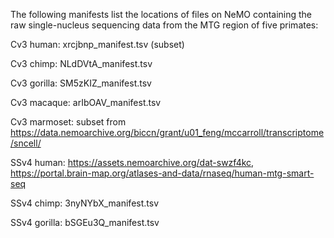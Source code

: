 The following manifests list the locations of files on NeMO containing the raw single-nucleus sequencing data from the MTG region of five primates:

Cv3 human: xrcjbnp_manifest.tsv (subset)

Cv3 chimp: NLdDVtA_manifest.tsv  

Cv3 gorilla:  SM5zKIZ_manifest.tsv

Cv3 macaque: arIbOAV_manifest.tsv

Cv3 marmoset: subset from https://data.nemoarchive.org/biccn/grant/u01_feng/mccarroll/transcriptome/sncell/

SSv4 human: https://assets.nemoarchive.org/dat-swzf4kc, https://portal.brain-map.org/atlases-and-data/rnaseq/human-mtg-smart-seq

SSv4 chimp: 3nyNYbX_manifest.tsv

SSv4 gorilla: bSGEu3Q_manifest.tsv
